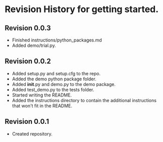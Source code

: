 # Revision History for getting started.

## Revision 0.0.3
- Finished instructions/python_packages.md
- Added demo/trial.py.

## Revision 0.0.2
- Added setup.py and setup.cfg to the repo.
- Added the demo python package folder.
- Added __init__.py and demo.py to the demo package.
- Added test_demo.py to the tests folder.
- Started writing the README.
- Added the instructions directory to contain the additional
  instructions that won't fit in the README.

## Revision 0.0.1
- Created repository.